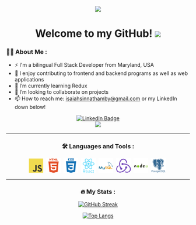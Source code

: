 <div id='header' align='center'>
<!--  gif  -->  
  <img src='https://media.giphy.com/media/v1.Y2lkPTc5MGI3NjExYTExZGQ0MDY2Nzc1NjY5MzUyMTczOGI0YWZmYzFkMGEwN2VhMzVkNSZjdD1z/VuZhSgPi5ItibCdSoZ/giphy.gif' width='20%'/>
  </div>
 
 <div align='center'>
  <!-- text with wave -->
  <h1>
    Welcome to my GitHub!
    <img src="https://media.giphy.com/media/hvRJCLFzcasrR4ia7z/giphy.gif" width="30px"/>
  </h1>
 </div>
  
### 🧑‍💻 About Me :
 
- ⚡ I'm a bilingual Full Stack Developer from Maryland, USA
- 👀 I enjoy contributing to frontend and backend programs as well as web applications
- 🌱 I’m currently learning Redux
- 🤝 I’m looking to collaborate on projects
- 📫 How to reach me: isaiahsinnathamby@gmail.com or my LinkedIn down below!
  
<div id='header' align='center'>
<!--  hyperlink badges  -->
  
  <div id='badges'>
    <a href='https://www.linkedin.com/in/isinnathamby/'>
     <img src="https://img.shields.io/badge/LinkedIn-blue?style=for-the-badge&logo=linkedin&logoColor=white" alt="LinkedIn Badge"/>
    </a>
  </div>
  
  <!-- profile views -->
<!-- <img src="https://komarev.com/ghpvc/?username=isaiahxs&style=flat-square&color=blue" alt=""/>
 -->
  
<!-- banner -->
  <div align='center'>
    <img src="https://media.giphy.com/media/v1.Y2lkPTc5MGI3NjExMDA0ZWVlNGExZTU0MWJkZDNjZDUwYWY2ZGIxZWEwNWQwZDU1OWYwMSZjdD1n/1GEATImIxEXVR79Dhk/giphy.gif"/>
  </div>
  
---
 
### 🛠️ Languages and Tools :
  <div>
  <img src="https://github.com/devicons/devicon/blob/master/icons/javascript/javascript-original.svg" title="JavaScript" alt="JavaScript" width="40" height="40"/>&nbsp;
  <img src="https://github.com/devicons/devicon/blob/master/icons/html5/html5-plain-wordmark.svg" title="HTML5" alt="HTML" width="40" height="40"/>&nbsp;
  <img src="https://github.com/devicons/devicon/blob/master/icons/css3/css3-plain-wordmark.svg"  title="CSS3" alt="CSS" width="40" height="40"/>&nbsp;
      <img src="https://github.com/devicons/devicon/blob/master/icons/react/react-original-wordmark.svg" title="React" alt="React" width="40" height="40"/>&nbsp;
      <img src="https://github.com/devicons/devicon/blob/master/icons/mysql/mysql-original-wordmark.svg" title="MySQL"  alt="MySQL" width="40" height="40"/>&nbsp;
      <img src="https://github.com/devicons/devicon/blob/master/icons/redux/redux-original.svg" title="Redux" alt="Redux " width="40" height="40"/>&nbsp;
      <img src="https://github.com/devicons/devicon/blob/master/icons/nodejs/nodejs-original-wordmark.svg" title="NodeJS" alt="NodeJS" width="40" height="40"/>&nbsp;
    <img src='https://github.com/devicons/devicon/blob/master/icons/postgresql/postgresql-plain-wordmark.svg' title='Postgres' alt='Postgres' width='40' height='40'/>&nbsp;
  </div>

 ---
  
 ### :fire: My Stats :
  [![GitHub Streak](http://github-readme-streak-stats.herokuapp.com?user=isaiahxs&theme=dark&background=000000)](https://git.io/streak-stats)

[![Top Langs](https://github-readme-stats.vercel.app/api/top-langs/?username=isaiahxs&layout=compact&theme=vision-friendly-dark)](https://github.com/anuraghazra/github-readme-stats)


  
<!-- ending div -->
</div>


 
<!---
isaiahxs/isaiahxs is a ✨ special ✨ repository because its `README.md` (this file) appears on your GitHub profile.
You can click the Preview link to take a look at your changes.
--->
